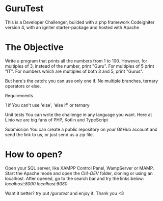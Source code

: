 # GuruTest 

This is a Developer Challenger, builded with a php framework Codeigniter version 4, with an igniter starter-package and hosted with Apache

# The Objective
Write a program that prints all the numbers from 1 to 100. However, for multiples of 3, instead of the number, print "Guru". For multiples of 5 print "IT". For numbers which are multiples of both 3 and 5, print "Gurus".

But here's the catch: you can use only one if. No multiple branches, ternary operators or else.

Requirements

1 if
You can't use 'else', 'else if' or ternary

Unit tests
You can write the challenge in any language you want. Here at Linio we are big fans of PHP, Kotlin and TypeScript

Submission
You can create a public repository on your GitHub account and send the link to us, or just send us a zip file.

# How to open?

Open your SQL server, like XAMPP Control Panel, WampServer or MAMP. Start the Apache mode and open the *CI4-DEV* folder, cloning or using an localhost.
After opened, go to the search bar and try the links below:
*localhost:8000*
*localhost:8080*

Want it better? try put */gurutest* and enjoy it. Thank you <3


